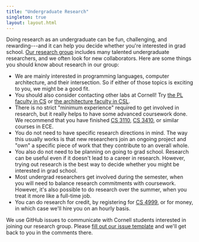 ```yaml
---
title: "Undergraduate Research"
singleton: true
layout: layout.html
---
```

Doing research as an undergraduate can be fun, challenging, and rewarding---and it can help you decide whether you're interested in grad school.
[Our research group][capra] includes many talented undergraduate researchers, and we often look for new collaborators.
Here are some things you should know about research in our group:

* We are mainly interested in programming languages, computer architecture, and their intersection. So if either of those topics is exciting to you, we might be a good fit.
* You should also consider contacting other labs at Cornell! Try [the PL faculty in CS][pl] or [the architecture faculty in CSL][csl].
* There is no strict "minimum experience" required to get involved in research, but it really helps to have some advanced coursework done. We recommend that you have finished [CS 3110][], [CS 3410][], or similar courses in ECE.
* You do not need to have specific research directions in mind. The way this usually works is that new researchers join an ongoing project and "own" a specific piece of work that they contribute to an overall whole.
* You also do not need to be planning on going to grad school. Research can be useful even if it doesn't lead to a career in research. However, trying out research is the best way to decide whether you might be interested in grad school.
* Most undergrad researchers get involved during the semester, when you will need to balance research commitments with coursework. However, it's also possible to do research over the summer, when you treat it more like a full-time job.
* You can do research for credit, by registering for [CS 4999][], or for money, in which case we'll hire you on an hourly basis.

We use GitHub issues to communicate with Cornell students interested in joining our research group.
Please [fill out our issue template][issue] and we'll get back to you in the comments there.

[capra]: /
[CS 3110]: http://www.cs.cornell.edu/courses/cs3110/
[CS 3410]: http://www.cs.cornell.edu/courses/cs3410/
[CS 4999]: https://www.cs.cornell.edu/undergrad/uresch/registeringforcs4999
[pl]: https://www.cs.cornell.edu/research/lang
[csl]: https://www.csl.cornell.edu/faculty/
[issue]: https://github.com/cucapra/undergrad-research/issues/new?template=undergrad-research.md&title=%5BFull+name%5D
